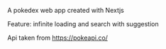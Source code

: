 A pokedex web app created with Nextjs

Feature: infinite loading and search with suggestion

Api taken from https://pokeapi.co/
